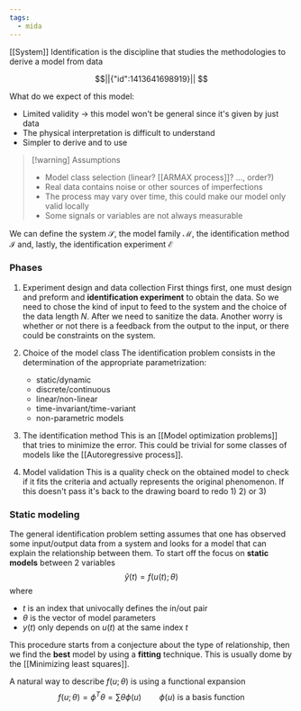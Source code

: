 ```yaml
---
tags:
  - mida
---
```

[[System]] Identification is the discipline that studies the methodologies to derive a model from data
```math
||{"id":1413641698919}||


```
What do we expect of this model:
- Limited validity $\to$ this model won't be general since it's given by just data
- The physical interpretation is difficult to understand
- Simpler to derive and to use

>[!warning] Assumptions
>- Model class selection (linear? [[ARMAX process]]? ..., order?)
>- Real data contains noise or other sources of imperfections
>- The process may vary over time, this could make our model only valid locally
>- Some signals or variables are not always measurable

We can define the system $\mathcal S$, the model family $\mathcal M$, the identification method $\mathcal I$ and, lastly, the identification experiment $\mathcal E$  
### Phases

1) Experiment design and data collection
	First things first, one must design and preform and **identification experiment** to obtain the data. So we need to chose the kind of input to feed to the system and the choice of the data length $N$. After we need to sanitize the data. Another worry is whether or not there is a feedback from the output to the input, or there could be constraints on the system.

2) Choice of the model class
	The identification problem consists in the determination of the appropriate parametrization:
	- static/dynamic
	- discrete/continuous
	- linear/non-linear
	- time-invariant/time-variant
	- non-parametric models

3) The identification method
	This is an [[Model optimization problems]] that tries to minimize the error. This could be trivial for some classes of models like the [[Autoregressive process]].

4) Model validation
	This is a quality check on the obtained model to check if it fits the criteria and actually represents the original phenomenon. If this doesn't pass it's back to the drawing board to redo 1) 2) or 3)
### Static modeling

The general identification problem setting assumes that one has observed some input/output data from a system and looks for a model that can explain the relationship between them. To start off the focus on **static models** between 2 variables
$$
\hat{y}(t) = f(u(t); \theta)
$$
where 
- $t$ is an index that univocally defines the in/out pair
- $\theta$ is the vector of model parameters
- $y(t)$ only depends on $u(t)$ at the same index $t$

This procedure starts from a conjecture about the type of relationship, then we find the **best** model by using a **fitting** technique. This is usually dome by the [[Minimizing least squares]].

A natural way to describe $f(u; \theta)$ is using a functional expansion
$$
f(u; \theta) = \phi^{T}\theta = \sum\theta\phi(u) \qquad \phi(u) \text{ is a basis function}
$$

